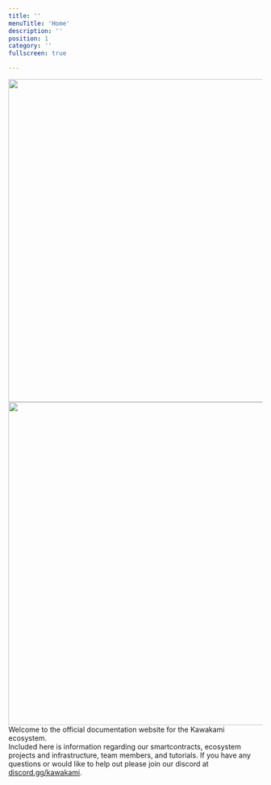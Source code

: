 ```yaml
---
title: ''
menuTitle: 'Home'
description: ''
position: 1
category: ''
fullscreen: true

---
```


<img src="/kawadocs_bg2-white2.png" class="light-img shadow-lg rounded-md" width="1280" height="640" alt=""/>
<img src="/kawadocs_bg2.png" class="dark-img shadow-lg rounded-md" width="1280" height="640" alt=""/>

<div class="text-3xl pt-4 font-title">Welcome to the official documentation website for the Kawakami ecosystem.</div>

<div class="text-lg py-8">Included here is information regarding our smartcontracts, ecosystem projects and infrastructure, team members, and tutorials. If you have any questions or would like to help out please join our discord at <a href="https://discord.gg/kawakami">discord.gg/kawakami</a>.</div>
